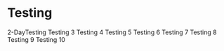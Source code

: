 # Testing
2-DayTesting
Testing 3
Testing 4
Testing 5
Testing 6
Testing 7
Testing 8
Testing 9
Testing 10
